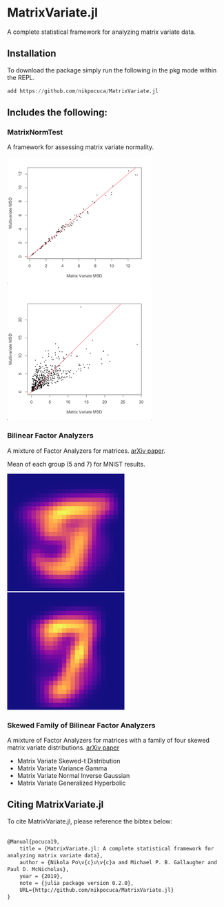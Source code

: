 # MatrixVariate.jl

A complete statistical framework for analyzing matrix variate data.

## Installation
To download the package simply run the following in the pkg mode within the REPL.
```julia
add https://github.com/nikpocuca/MatrixVariate.jl
```

## Includes the following:

### MatrixNormTest
A framework for assessing matrix variate normality.

![](/docs/src/src/norm.png)
![](/docs/src/src/nnorm.png)

### Bilinear Factor Analyzers
A mixture of Factor Analyzers for matrices. [arXiv paper](https://arxiv.org/abs/1712.08664).

Mean of each group (5 and 7) for MNIST results. 

![](5s.png)
![](7s.png)

### Skewed Family of Bilinear Factor Analyzers

A mixture of Factor Analyzers for matrices with a family of four skewed matrix variate distributions.  [arXiv paper](https://arxiv.org/abs/1809.02385)

- Matrix Variate Skewed-t Distribution 
- Matrix Variate Variance Gamma
- Matrix Variate Normal Inverse Gaussian
- Matrix Variate Generalized Hyperbolic 

## Citing  MatrixVariate.jl

To cite MatrixVariate.jl, please reference the bibtex below:

```

@Manual{pocuca19,
 	title = {MatrixVariate.jl: A complete statistical framework for analyzing matrix variate data},
  	author = {Nikola Po\v{c}u\v{c}a and Michael P. B. Gallaugher and Paul D. McNicholas},
  	year = {2019},
  	note = {julia package version 0.2.0},
	URL={http://github.com/nikpocuca/MatrixVariate.jl}
}

```
